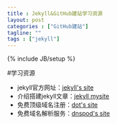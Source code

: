 ```yaml
---
title : Jekyll&GitHub建站学习资源
layout: post
categories : ["GitHub建站"]
tagline: ""
tags : ["jekyll"]
---
```

{% include JB/setup %}

#学习资源
>
* jekyll官方网址：[jekyll's site][jekyll]
* 介绍搭建jekyll文章：[jekyll mysite][jekyll_mysite]
* 免费顶级域名注册：[dot's site][dot]
* 免费域名解析服务：[dnspod's site][dnspod]



[dnspod]:  		https://www.dnspod.cn
[dot]:				http://www.dot.tk
[jekyll_mysite]:	http://thinkinside.tk/2013/05/27/jekyll_mysite.html	
[jekyll]:			http://jekyllrb.com/
